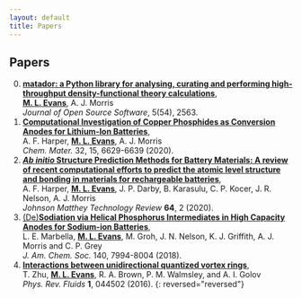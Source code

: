 ```yaml
---
layout: default
title: Papers
---
```


## Papers

0. <a href="https://doi.org/10.21105/joss.02563">__matador: a Python library for analysing, curating and performing high-throughput density-functional theory calculations__</a>,  
<u><b>M. L. Evans</b></u>, A. J. Morris  
*Journal of Open Source Software*, 5(54), 2563.
<a href="https://doi.org/10.21105/joss.02563"><i class="ai ai-doi"></i></a> <a href="https://doi.org/10.21105/joss.02563"><i class="ai ai-open-access"></i></a> <a href="https://github.com/ml-evs/matador"><i class="fab fa-github"></i></a>
0. <a href="https://doi.org/10.1021/acs.chemmater.0c02054">**Computational Investigation of Copper Phosphides as Conversion Anodes for Lithium-Ion Batteries**</a>,  
A. F. Harper, <u><b>M. L. Evans</b></u>, A. J. Morris  
*Chem. Mater.* 32, 15, 6629-6639 (2020). <a href="https://doi.org/10.1021/acs.chemmater.0c02054"><i class="ai ai-doi"></i></a><a href="https://pubs.acs.org/doi/10.1021/acs.chemmater.0c02054"><i class="ai ai-open-access"></i></a><a href="https://arxiv.org/abs/2005.05375"><i class="ai ai-arxiv"></i></a><a href="https://www.github.com/harpaf13/data.copper-phosphides/"><i class="fab fa-github"></i></a>
0. <a href="https://doi.org/10.1595/205651320X15742491027978">__*Ab initio* Structure Prediction Methods for Battery Materials: A review of recent computational efforts to predict the atomic level structure and bonding in materials for rechargeable batteries__</a>,  
A. F. Harper, <u><b>M. L. Evans</b></u>, J. P. Darby, B. Karasulu, C. P. Kocer, J. R. Nelson, A. J. Morris  
*Johnson Matthey Technology Review* **64**, 2 (2020). <a href="https://doi.org/10.1595/205651320X15742491027978"><i class="ai ai-doi"></i></a><a href="https://doi.org/10.1595/205651320X15742491027978"></a> <a href="https://doi.org/10.1595/205651320X15742491027978"><i class="ai ai-open-access"></i></a>
0. <a href="https://dx.doi.org/10.1021/jacs.8b04183">(De)__Sodiation via Helical Phosphorus Intermediates in High Capacity Anodes for Sodium-ion Batteries__</a>,  
L. E. Marbella, <u><b>M. L. Evans</b></u>, M. Groh, J. N. Nelson, K. J. Griffith, A. J. Morris and C. P. Grey  
*J. Am. Chem. Soc.* 140, 7994-8004 (2018).  <a href="https://dx.doi.org/10.1021/jacs.8b04183"><i class="ai ai-doi"></i></a> <a href="https://pubs.acs.org/doi/10.1021/jacs.8b04183"><i class="ai ai-open-access"></i></a>  
0. <a href="https://dx.doi.org/10.1103/physrevfluids.1.044502">__Interactions between unidirectional quantized vortex rings__</a>,  
T. Zhu, <u><b>M. L. Evans</b></u>, R. A. Brown, P. M. Walmsley, and A. I. Golov  
*Phys. Rev. Fluids* **1**, 044502 (2016). <a href="https://dx.doi.org/10.1103/physrevfluids.1.044502"><i class="ai ai-doi"></i></a> <a href="https://arxiv.org/abs/1603.04313"><i class="ai ai-arxiv"></i></a> <a href="https://dx.doi.org/10.1103/physrevfluids.1.044502"><i class="ai ai-open-access"></i></a>
{: reversed="reversed"}
